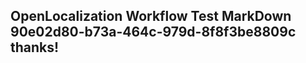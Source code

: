 <properties
ms.topic="hero-topic"
ms.test1="hero-topic"
ms.test2="test"/>

## OpenLocalization Workflow Test MarkDown 90e02d80-b73a-464c-979d-8f8f3be8809c thanks!
